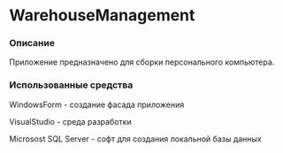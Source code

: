 # WarehouseManagement

### Описание
Приложение предназначено для сборки персонального компьютера.

### Использованные средства
WindowsForm - создание фасада приложения

VisualStudio - среда разработки

Microsost SQL Server - софт для создания локальной базы данных
